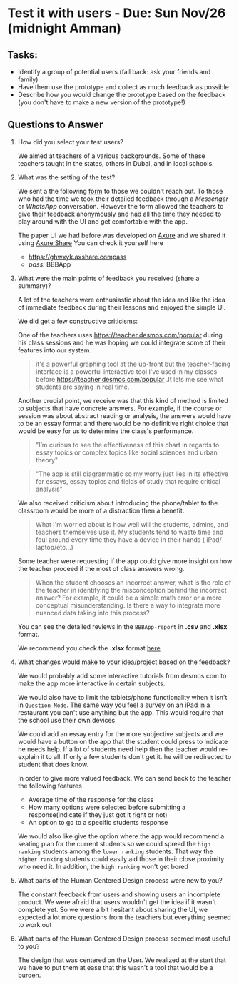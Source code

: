 # Test it with users - Due: Sun Nov/26 (midnight Amman)

## Tasks:

* Identify a group of potential users (fall back: ask your friends and family)
* Have them use the prototype and collect as much feedback as possible
* Describe how you would change the prototype based on the feedback (you don't have to make a new version of the prototype!)

## Questions to Answer

1. How did you select your test users?

    We aimed at teachers of a various backgrounds. Some of these teachers taught in the states, others in Dubai, and in local schools.

2. What was the setting of the test?

    We sent a the following [form](https://ebrahimkaram.typeform.com/to/MUcOwh) to those we couldn't reach out. To those who had the time we took their detailed feedback through a *Messenger* or *WhatsApp* conversation.
    However the form allowed the teachers to give their feedback anonymously and had all the time they needed to play around with the UI and get comfortable with the app.
    
    The paper UI we had before was developed on [Axure](https://www.axure.com/) and we shared it using [Axure Share](https://share.axure.com/)
    You can check it yourself here
    * https://ghwxyk.axshare.compass
    * *pass:* BBBApp

3. What were the main points of feedback you received (share a summary)?

    A lot of the teachers were enthusiastic about the idea and like the idea of immediate feedback during their lessons and enjoyed the simple UI.

    We did get a few constructive criticisms:
    
    One of the teachers uses https://teacher.desmos.com/popular during his class sessions and he was hoping we could integrate some of their features into our system.
    >it's a powerful graphing tool at the up-front but the teacher-facing interface is a powerful interactive tool I've used in my classes before
    https://teacher.desmos.com/popular .It lets me see what students are saying in real time.

    Another crucial point, we receive was that this kind of method is limited to subjects that have concrete answers. For example, if the course or session was about abstract reading or analysis, the answers would have to be an essay format and there would be no definitive right choice that would be easy for us to determine the class's performance.
    >"I’m curious to see the effectiveness of this chart in regards to essay topics or complex topics like social sciences and urban theory"

    >"The app is still diagrammatic so my worry just lies in its effective for essays, essay topics and fields of study that require critical analysis"

    We also received criticism about introducing the phone/tablet to the classroom would be more of a distraction then a benefit.
    >What I'm worried about is how well will the students, admins, and teachers themselves use it. My students tend to waste time and foul around every time they have a device in their hands ( iPad/ laptop/etc...)

    Some teacher were requesting if the app could give more insight on how the teacher proceed if the most of class answers wrong.
    >When the student chooses an incorrect answer, what is the role of the teacher in identifying the misconception behind the incorrect answer? For example, it could be a simple math error or a more conceptual misunderstanding. Is there a way to integrate more nuanced data taking into this process?

    You can see the detailed reviews in the `BBBApp-report` in **.csv** and **.xlsx** format.

    We recommend you check the **.xlsx** format [here]( https://gitlab.refugeelearning.site/rla/BeirutByByte/team-template/blob/master/challenge2/User%20Testing/BBBApp-report.xlsx)

4. What changes would make to your idea/project based on the feedback?

    We would probably add some interactive tutorials from desmos.com to make the app more interactive in certain subjects.

    We would also have to limit the tablets/phone functionality when it isn't in `Question Mode`. The same way you feel a survey on an iPad in a restaurant you can't use anything but the app. This would require that the school use their own devices

    We could add an essay entry for the more subjective subjects and we would have a button on the app that the student could press to indicate he needs help. If a lot of students need help then the teacher would re-explain it to all. If only a few students don't get it. he will be redirected to student that does know.

    In order to give more valued feedback. We can send back to the teacher the following features
    * Average time of the response for the class
    * How many options were selected before submitting a response(indicate if they just got it right or not)
    * An option to go to a specific students response

    We would also like give the option where the app would recommend a seating plan for the current students so we could spread the `high ranking` students among the `lower ranking` students. That way the `higher ranking` students could easily aid those in their close proximity who need it. In addition, the `high ranking` won't get bored

5. What parts of the Human Centered Design process were new to you?

    The constant feedback from users and showing users an incomplete product. We were afraid that users wouldn't get the idea if it wasn't complete yet. So we were a bit hesitant about sharing the UI, we expected a lot more questions from the teachers but everything seemed to work out

6. What parts of the Human Centered Design process seemed most useful to you?

    The design that was centered on the User. We realized at the start that we have to put them at ease that this wasn't a tool that would be a burden.

